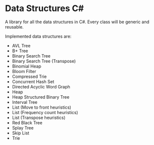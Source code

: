 Data Structures C#
======================

A library for all the data structures in C#. Every class will be generic and reusable.

Implemented data structures are:

- AVL Tree
- B+ Tree
- Binary Search Tree
- Binary Search Tree (Transpose)
- Binomial Heap
- Bloom Filter
- Compressed Trie
- Concurrent Hash Set
- Directed Acyclic Word Graph
- Heap
- Heap Structured Binary Tree
- Interval Tree
- List (Move to front heuristics)
- List (Frequency count heuristics)
- List (Transpose heuristics)
- Red Black Tree
- Splay Tree
- Skip List
- Trie